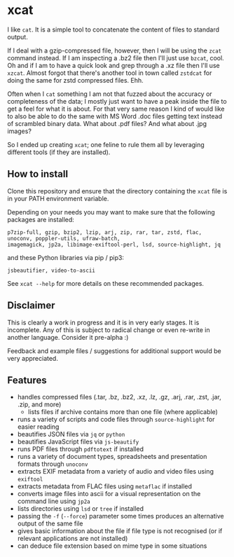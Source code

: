 # xcat
I like `cat`.  It is a simple tool to concatenate the content of files to standard output.

If I deal with a gzip-compressed file, however, then I will be using the `zcat` command instead. If I am
inspecting a .bz2 file then I'll just use `bzcat`, cool. Oh and if I am to have a quick look and
grep through a .xz file then I'll use `xzcat`. Almost forgot that there's another tool in town
called `zstdcat` for doing the same for zstd compressed files. Ehh.

Often when I `cat` something I am not that fuzzed about the accuracy or completeness of the data;
I mostly just want to have a peak inside the file to get a feel for what it is about. For that very
same reason I kind of would like to also be able to do the same with MS Word .doc files getting
text instead of scrambled binary data. What about .pdf files? And what about .jpg images?

So I ended up creating `xcat`; one feline to rule them all by leveraging different tools (if they
are installed).

## How to install

Clone this repository and ensure that the directory containing the `xcat` file is in your PATH
environment variable.

Depending on your needs you may want to make sure that the following packages are installed:

```
p7zip-full, gzip, bzip2, lzip, arj, zip, rar, tar, zstd, flac, unoconv, poppler-utils, ufraw-batch,
imagemagick, jp2a, libimage-exiftool-perl, lsd, source-highlight, jq
```

and these Python libraries via pip / pip3:
```
jsbeautifier, video-to-ascii
```

See `xcat --help` for more details on these recommended packages.

## Disclaimer

This is clearly a work in progress and it is in very early stages. It is incomplete. Any of this is
subject to radical change or even re-write in another language. Consider it pre-alpha :)

Feedback and example files / suggestions for additional support would be very appreciated.

## Features

- handles compressed files (.tar, .bz, .bz2, .xz, .lz, .gz, .arj, .rar, .zst, .jar, .zip, and more)
    - lists files if archive contains more than one file (where applicable)
- runs a variety of scripts and code files through `source-highlight` for easier reading
- beautifies JSON files via `jq` or `python`
- beautifies JavaScript files via `js-beautify`
- runs PDF files through `pdftotext` if installed
- runs a variety of document types, spreadsheets and presentation formats through `unoconv`
- extracts EXIF metadata from a variety of audio and video files using `exiftool`
- extracts metadata from FLAC files using `metaflac` if installed
- converts image files into ascii for a visual representation on the command line using `jp2a`
- lists directories using `lsd` or `tree` if installed
- passing the `-f` (`--force`) parameter some times produces an alternative output of the same file
- gives basic information about the file if file type is not recognised (or if relevant
applications are not installed)
- can deduce file extension based on mime type in some situations
